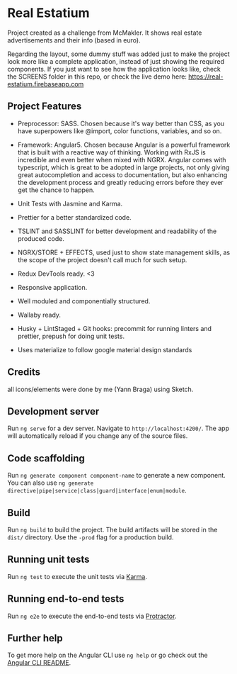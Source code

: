 # Real Estatium

Project created as a challenge from McMakler. It shows real estate advertisements and their info (based in euro).

Regarding the layout, some dummy stuff was added just to make the project look more like a complete application, instead of just showing the required components.
If you just want to see how the application looks like, check the SCREENS folder in this repo, or check the live demo here: https://real-estatium.firebaseapp.com

## Project Features

* Preprocessor: SASS. Chosen because it's way better than CSS, as you have superpowers like @import, color functions, variables, and so on.
* Framework: Angular5. Chosen because Angular is a powerful framework that is built with a reactive way of thinking. Working with RxJS is incredible and even better when mixed with NGRX. Angular comes with typescript, which is great to be adopted in large projects, not only giving great autocompletion and access to documentation, but also enhancing the development process and greatly reducing errors before they ever get the chance to happen.

* Unit Tests with Jasmine and Karma.
* Prettier for a better standardized code.
* TSLINT and SASSLINT for better development and readability of the produced code.
* NGRX/STORE + EFFECTS, used just to show state management skills, as the scope of the project doesn't call much for such setup.
* Redux DevTools ready. <3
* Responsive application.
* Well moduled and componentially structured.
* Wallaby ready.
* Husky + LintStaged + Git hooks: precommit for running linters and prettier, prepush for doing unit tests. 
* Uses materialize to follow google material design standards

## Credits

all icons/elements were done by me (Yann Braga) using Sketch.

## Development server

Run `ng serve` for a dev server. Navigate to `http://localhost:4200/`. The app will automatically reload if you change any of the source files.

## Code scaffolding

Run `ng generate component component-name` to generate a new component. You can also use `ng generate directive|pipe|service|class|guard|interface|enum|module`.

## Build

Run `ng build` to build the project. The build artifacts will be stored in the `dist/` directory. Use the `-prod` flag for a production build.

## Running unit tests

Run `ng test` to execute the unit tests via [Karma](https://karma-runner.github.io).

## Running end-to-end tests

Run `ng e2e` to execute the end-to-end tests via [Protractor](http://www.protractortest.org/).

## Further help

To get more help on the Angular CLI use `ng help` or go check out the [Angular CLI README](https://github.com/angular/angular-cli/blob/master/README.md).
